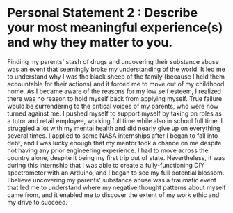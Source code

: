 # Personal Statement 2 : Describe your most meaningful experience(s) and why they matter to you.

Finding my parents' stash of drugs and uncovering their substance abuse was an event that seemingly broke my understanding of the world. It led me to understand why I was the black sheep of the family (because I held them accountable for their actions) and it forced me to move out of my childhood home. As I became aware of the reasons for my low self esteem, I realized there was no reason to hold myself back from applying myself. True failure would be surrendering to the critical voices of my parents, who were now turned against me. I pushed myself to support myself by taking on roles as a tutor and retail employee, working full time while also in school full time. I struggled a lot with my mental health and did nearly give up on everything several times. I applied to some NASA internships after I began to fall into debt, and I was lucky enough that my mentor took a chance on me despite not having any prior engineering experience. I had to move across the country alone, despite it being my first trip out of state. Nevertheless, it was during this internship that I was able to create a fully-functioning DIY spectrometer with an Arduino, and I began to see my full potential blossom. I believe uncovering my parents' substance abuse was a traumatic event that led me to understand where my negative thought patterns about myself came from, and it enabled me to discover the extent of my work ethic and my drive to succeed.
